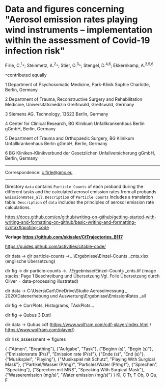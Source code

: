 # Data and figures concerning "Aerosol emission rates playing wind instruments – implementation within the assessment of Covid-19 infection risk"
Firle, C.‎<sup>1</sup>`*`; Steinmetz, A.<sup>2</sup>`*`; Stier, O.<sup>3</sup>`*`; Stengel, D.<sup>4,6</sup>; Ekkernkamp, A.<sup>2,5,6</sup>

`*`contributed equally

1	Department of Psychosomatic Medicine, Park-Klinik Sophie Charlotte, Berlin, Germany

2	Department of Trauma, Reconstructive Surgery and Rehabilitation Medicine, Universitätsmedizin Greifswald, Greifswald, Germany

3	Siemens AG, Technology, 13623 Berlin, Germany

4	Center for Clinical Research, BG Klinikum Unfallkrankenhaus Berlin gGmbH, Berlin, Germany

5	Department of Trauma and Orthopaedic Surgery, BG Klinikum Unfallkrankenhaus Berlin gGmbH, Berlin, Germany

6	BG Kliniken–Klinikverbund der Gesetzlichen Unfallversicherung gGmbH, Berlin, Germany

___
Correspondence: c.firle@gmx.eu
___

Directory `data` contains `Particle Counts` of each proband during the different tasks and the calculated aerosol emission rates from all probands `EmissionRates_all`. `Description` of `Particle Counts` includes a translation table. `Description` of `data` includes the principles of aerosol emission rate calculations.



https://docs.github.com/en/github/writing-on-github/getting-started-with-writing-and-formatting-on-github/basic-writing-and-formatting-syntax#quoting-code

<b>Vorlage https://github.com/skissler/CtTrajectories_B117 </b>

https://guides.github.com/activities/citable-code/

dir data -> dir particle-counts ->...\Ergebnisse\Einzel-Counts _cnts.xlsx (englische Übersetzung)

dir fig -> dir particle-counts ->...\Ergebnisse\Einzel-Counts _cnts.tif (image stacks: Page 1 Beschreibung und Übersetzung Vgl. Folie Übersetzung durch Oliver = data-processing illustrated)

dir data -> C:\Users\Carl\OneDrive\Studie Aerosolmessung _ 2020\Datenerhebung und Auswertung\Ergebnisse\EmissionRates _all

dir fig ->  CorrPlots, Histograms, TAskPlots...

dir fig -> Qubus 3 D.stl

dir data -> Qubus.cdf  (https://www.wolfram.com/cdf-player/index.html / https://www.wolfram.com/player/)

dir risk_assessment -> figures

{
 {"Atmen", "Breathing"},
 {"Aufgabe", "Task"},
 {"Beginn (s)", "Begin (s)"},
 {"Emissionsrate (P/s)", "Emission rate (P/s)"},
 {"Ende (s)", "End (s)"},
 {"Musikspiel", "Playing"},
 {"Musikspiel mit Schutz", "Playing With Surgical Mask"},
 {"Partikel/Wasser (P/mg)", "Particles/Water (P/mg)"},
 {"Sprechen", "Speaking"},
 {"Sprechen mit MNS", "Speaking With Surgical Mask"},
 {"Wasseremission (mg/s)", "Water emission (mg/s)"}
}
Kl, C
Tr, T
Ob, O
Qu, F
